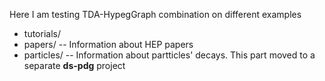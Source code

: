 Here I am testing TDA-HypegGraph combination on different examples

* tutorials/
* papers/ -- Information about HEP papers
* particles/ -- Information about partticles' decays. This part moved to a separate **ds-pdg** project

